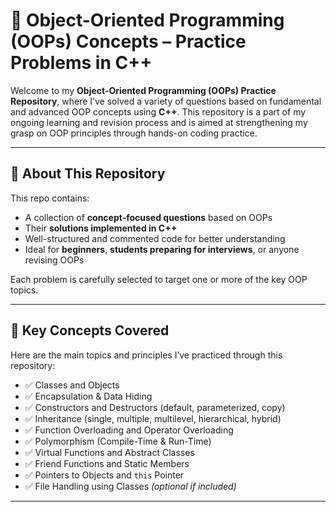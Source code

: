 # 🚀 Object-Oriented Programming (OOPs) Concepts – Practice Problems in C++

Welcome to my **Object-Oriented Programming (OOPs) Practice Repository**, where I’ve solved a variety of questions based on fundamental and advanced OOP concepts using **C++**. This repository is a part of my ongoing learning and revision process and is aimed at strengthening my grasp on OOP principles through hands-on coding practice.

---

## 🧾 About This Repository

This repo contains:

- A collection of **concept-focused questions** based on OOPs
- Their **solutions implemented in C++**
- Well-structured and commented code for better understanding
- Ideal for **beginners**, **students preparing for interviews**, or anyone revising OOPs

Each problem is carefully selected to target one or more of the key OOP topics.

---

## 🔑 Key Concepts Covered

Here are the main topics and principles I’ve practiced through this repository:

- ✅ Classes and Objects  
- ✅ Encapsulation & Data Hiding  
- ✅ Constructors and Destructors (default, parameterized, copy)  
- ✅ Inheritance (single, multiple, multilevel, hierarchical, hybrid)  
- ✅ Function Overloading and Operator Overloading  
- ✅ Polymorphism (Compile-Time & Run-Time)  
- ✅ Virtual Functions and Abstract Classes  
- ✅ Friend Functions and Static Members  
- ✅ Pointers to Objects and `this` Pointer  
- ✅ File Handling using Classes *(optional if included)*

---

